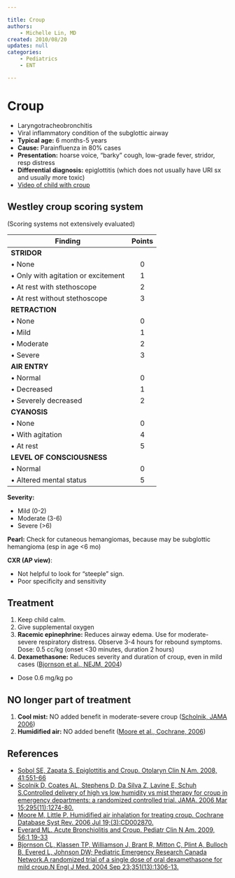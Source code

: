 ```yaml
---

title: Croup
authors:
    - Michelle Lin, MD
created: 2010/08/20
updates: null
categories:
    - Pediatrics
    - ENT

---
```


# Croup

-   Laryngotracheobronchitis
-   Viral inflammatory condition of the subglottic airway
-   **Typical age:** 6 months-5 years
-   **Cause:** Parainfluenza in 80% cases
-   **Presentation:** hoarse voice, “barky” cough, low-grade fever, stridor, resp distress 
-   **Differential diagnosis:** epiglottitis (which does not usually have URI sx and usually more toxic)
-   [Video of child with croup](https://www.youtube.com/watch?v=0lepci-YheI)

## Westley croup scoring system
(Scoring systems not extensively evaluated)

| Finding | Points |
| ---| :---:|
| **STRIDOR** | |
| • None | 0 |
| • Only with agitation or excitement | 1 |
| • At rest with stethoscope | 2 |
| • At rest without stethoscope | 3 |
| **RETRACTION** | |
| • None | 0 |
| • Mild | 1 |
| • Moderate | 2 |
| • Severe | 3 |
| **AIR ENTRY** | |
| • Normal | 0 |
| • Decreased | 1 | 
| • Severely decreased | 2 |
| **CYANOSIS** | |
| • None | 0 |
| • With agitation | 4 |
| • At rest | 5 |
| **LEVEL OF CONSCIOUSNESS** | |
| • Normal | 0 |
| • Altered mental status | 5 |

**Severity:**
-   Mild (0-2)
-   Moderate (3-6)
-   Severe (&gt;6)

**Pearl:**
Check for cutaneous hemangiomas, because may be subglottic hemangioma (esp in age &lt;6 mo)

**CXR (AP view)**: 
- Not helpful to look for “steeple” sign. 
- Poor specificity and sensitivity

## Treatment 

1.  Keep child calm.
2.  Give supplemental oxygen
3.  <span class="drug">**Racemic epinephrine:**</span> Reduces airway edema. Use for moderate-severe respiratory distress. Observe 3-4 hours for rebound symptoms. Dose: 0.5 cc/kg (onset &lt;30 minutes, duration 2 hours)
4.  <span class="drug">**Dexamethasone:**</span> Reduces severity and duration of croup, even in mild cases ([Bjornson et al., NEJM, 2004](https://www.ncbi.nlm.nih.gov/pubmed/?term=15385657))

  -   Dose 0.6 mg/kg po

## NO longer part of treatment

1.  **Cool mist:** NO added benefit in moderate-severe croup ([Scholnik, JAMA 2006](https://www.ncbi.nlm.nih.gov/pubmed/?term=16537737))
2.  **Humidified air:** NO added benefit ([Moore et al., Cochrane, 2006](https://www.ncbi.nlm.nih.gov/pubmed/?term=16855994))

## References

-   [Sobol SE, Zapata S. Epiglottitis and Croup. Otolaryn Clin N Am. 2008, 41:551-66](https://www.ncbi.nlm.nih.gov/pubmed/?term=18435998)
-   [Scolnik D, Coates AL, Stephens D, Da Silva Z, Lavine E, Schuh S.Controlled delivery of high vs low humidity vs mist therapy for croup in emergency departments: a randomized controlled trial. JAMA. 2006 Mar 15;295(11):1274-80.](https://www.ncbi.nlm.nih.gov/pubmed/?term=16537737)
-   [Moore M, Little P. Humidified air inhalation for treating croup. Cochrane Database Syst Rev. 2006 Jul 19;(3):CD002870.](https://www.ncbi.nlm.nih.gov/pubmed/?term=16855994)
-   [Everard ML. Acute Bronchiolitis and Croup. Pediatr Clin N Am. 2009, 56:1 19-33](https://www.ncbi.nlm.nih.gov/pubmed/?term=19135584)
-   [Bjornson CL, Klassen TP, Williamson J, Brant R, Mitton C, Plint A, Bulloch B, Evered L, Johnson DW; Pediatric Emergency Research Canada Network.A randomized trial of a single dose of oral dexamethasone for mild croup.N Engl J Med. 2004 Sep 23;351(13):1306-13.](https://www.ncbi.nlm.nih.gov/pubmed/?term=15385657)
